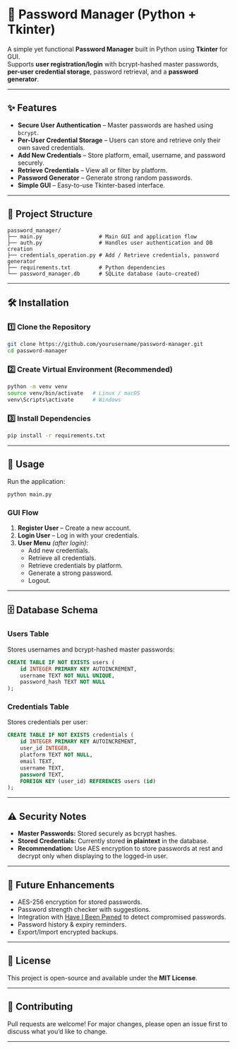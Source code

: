 # 🔐 Password Manager (Python + Tkinter)

A simple yet functional **Password Manager** built in Python using **Tkinter** for GUI.  
Supports **user registration/login** with bcrypt-hashed master passwords, **per-user credential storage**, password retrieval, and a **password generator**.

---

## ✨ Features
- **Secure User Authentication** – Master passwords are hashed using `bcrypt`.
- **Per-User Credential Storage** – Users can store and retrieve only their own saved credentials.
- **Add New Credentials** – Store platform, email, username, and password securely.
- **Retrieve Credentials** – View all or filter by platform.
- **Password Generator** – Generate strong random passwords.
- **Simple GUI** – Easy-to-use Tkinter-based interface.

---

## 📂 Project Structure
```
password_manager/
├── main.py                  # Main GUI and application flow
├── auth.py                  # Handles user authentication and DB creation
├── credentials_operation.py # Add / Retrieve credentials, password generator
├── requirements.txt         # Python dependencies
└── password_manager.db      # SQLite database (auto-created)
```

---

## 🛠 Installation

### 1️⃣ Clone the Repository
```bash
git clone https://github.com/yourusername/password-manager.git
cd password-manager
```

### 2️⃣ Create Virtual Environment (Recommended)
```bash
python -m venv venv
source venv/bin/activate   # Linux / macOS
venv\Scripts\activate      # Windows
```

### 3️⃣ Install Dependencies
```bash
pip install -r requirements.txt
```

---

## 🚀 Usage

Run the application:
```bash
python main.py
```

### GUI Flow
1. **Register User** – Create a new account.
2. **Login User** – Log in with your credentials.
3. **User Menu** *(after login)*:
   - Add new credentials.
   - Retrieve all credentials.
   - Retrieve credentials by platform.
   - Generate a strong password.
   - Logout.

---

## 🗄 Database Schema

### Users Table
Stores usernames and bcrypt-hashed master passwords:
```sql
CREATE TABLE IF NOT EXISTS users (
    id INTEGER PRIMARY KEY AUTOINCREMENT,
    username TEXT NOT NULL UNIQUE,
    password_hash TEXT NOT NULL
);
```

### Credentials Table
Stores credentials per user:
```sql
CREATE TABLE IF NOT EXISTS credentials (
    id INTEGER PRIMARY KEY AUTOINCREMENT,
    user_id INTEGER,
    platform TEXT NOT NULL,
    email TEXT,
    username TEXT,
    password TEXT,
    FOREIGN KEY (user_id) REFERENCES users (id)
);
```

---

## ⚠ Security Notes
- **Master Passwords:** Stored securely as bcrypt hashes.
- **Stored Credentials:** Currently stored **in plaintext** in the database.
- **Recommendation:** Use AES encryption to store passwords at rest and decrypt only when displaying to the logged-in user.

---

## 📌 Future Enhancements
- AES-256 encryption for stored passwords.
- Password strength checker with suggestions.
- Integration with [Have I Been Pwned](https://haveibeenpwned.com/) to detect compromised passwords.
- Password history & expiry reminders.
- Export/Import encrypted backups.

---

## 📜 License
This project is open-source and available under the **MIT License**.

---

## 🤝 Contributing
Pull requests are welcome! For major changes, please open an issue first to discuss what you’d like to change.

---
